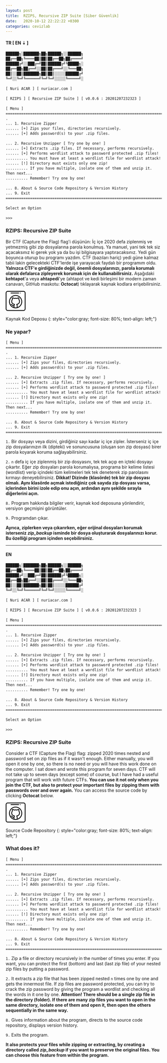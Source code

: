 ```yaml
---
layout: post
title:  RZIPS, Recursive ZIP Suite [Siber Güvenlik]
date:   2020-10-12 22:22:22 +0300
categories: cevizlab
---
```


#### **TR [ EN ⇣ ]**

```
██████╗░███████╗██╗██████╗░░██████╗
██╔══██╗╚════██║██║██╔══██╗██╔════╝
██████╔╝░░███╔═╝██║██████╔╝╚█████╗░
██╔══██╗██╔══╝░░██║██╔═══╝░░╚═══██╗
██║░░██║███████╗██║██║░░░░░██████╔╝
╚═╝░░╚═╝╚══════╝╚═╝╚═╝░░░░░╚═════╝░

[ Nuri ACAR ] [ nuriacar.com ]

[ RZIPS ] [ Recursive ZIP Suite ] [ v0.0.6 : 20201207232323 ]

[ Menu ]
===============================================================================
.
... 1. Recursive Zipper
...... [+] Zips your files, directories recursively.
...... [+] Adds password(s) to your .zip files.

... 2. Recursive Unzipper [ Try one by one! ]
...... [+] Extracts .zip files. If necessary, performs recursively.
...... [+] Performs wordlist attack to password protected .zip files!
.......... You must have at least a wordlist file for wordlist attack!
...... [!] Directory must exists only one zip!
.......... If you have multiple, isolate one of them and unzip it. Then next...
.......... Remember! Try one by one!

... 8. About & Source Code Repository & Version History
... 9. Exit
===============================================================================

Select an Option

>>>
```

### **RZIPS: Recursive ZIP Suite**

Bir CTF (Capture the Flag) flag'i düşünün: İç içe 2020 defa ziplenmiş ve
yetmezmiş gibi zip dosyalarına parola konulmuş. Ya manuel, yani tek tek siz
açacaksınız ki gerek yok ya da bu işi bilgisayara yaptıracaksınız. Yedi gün
boyunca oturup bu programı yazdım. CTF (bazıları hariç) yedi güne kalmaz tabii
lakin gelecekteki CTF'lerde işe yarayacak faydalı bir programım oldu.
**Yalnızca CTF'e girdiğinizde değil, önemli dosyalarınızı, parola korumalı
olarak defalarca zipleyerek korumak için de kullanabilirsiniz.** Aşağıdaki
**kehtapot**'a veya **ahtapedi**'ye (ahtapot ve kedi birleşimi bir modern
zaman canavarı, GitHub maskotu: **Octocat**) tıklayarak kaynak kodlara
erişebilirsiniz.

[![RZIPS GitHub](/assets/img/github-icon.png "RZIPS GitHub")](https://github.com/nuriacar/rzips)

Kaynak Kod Deposu
{: style="color:gray; font-size: 80%; text-align: left;"}

### **Ne yapar?**

```
[ Menu ]
===============================================================================
.
... 1. Recursive Zipper
...... [+] Zips your files, directories recursively.
...... [+] Adds password(s) to your .zip files.

... 2. Recursive Unzipper [ Try one by one! ]
...... [+] Extracts .zip files. If necessary, performs recursively.
...... [+] Performs wordlist attack to password protected .zip files!
.......... You must have at least a wordlist file for wordlist attack!
...... [!] Directory must exists only one zip!
.......... If you have multiple, isolate one of them and unzip it. Then next...
.......... Remember! Try one by one!

... 8. About & Source Code Repository & Version History
... 9. Exit
===============================================================================
```

`1.` Bir dosyayı veya dizini, girdiğiniz sayı kadar iç içe zipler. İsterseniz
iç içe zip dosyalarınızın ilk (dipteki) ve sonuncusuna (oluşan son zip
dosyası) birer parola koyarak koruma sağlayabilirsiniz.

`2.` `n` defa iç içe ziplenmiş bir zip dosyasını, tek tek açıp en içteki
dosyayı çıkartır. Eğer zip dosyaları parola korumalıysa, programa bir kelime
listesi (wordlist) verip içindeki tüm kelimeleri tek tek deneterek zip
parolasını kırmayı deneyebilirsiniz. **Dikkat! Dizinde (klasörde) tek bir zip
dosyası olmalı. Aynı klasörde açmak istediğiniz çok sayıda zip dosyası varsa,
içlerinden birini izole edip onu açın, ardından aynı şekilde sırayla
diğerlerini açın.**

`8.` Program hakkında bilgiler verir, kaynak kod deposuna yönlendirir,
versiyon geçmişini görüntüler.

`9.` Programdan çıkar.

**Ayrıca, ziplerken veya çıkarırken, eğer orijinal dosyaları korumak
isterseniz *zip_backup* isminde bir dosya oluşturarak dosyalarınızı korur. Bu
özelliği program içinden seçebilirsiniz.**

---

#### **EN**

```
██████╗░███████╗██╗██████╗░░██████╗
██╔══██╗╚════██║██║██╔══██╗██╔════╝
██████╔╝░░███╔═╝██║██████╔╝╚█████╗░
██╔══██╗██╔══╝░░██║██╔═══╝░░╚═══██╗
██║░░██║███████╗██║██║░░░░░██████╔╝
╚═╝░░╚═╝╚══════╝╚═╝╚═╝░░░░░╚═════╝░

[ Nuri ACAR ] [ nuriacar.com ]

[ RZIPS ] [ Recursive ZIP Suite ] [ v0.0.6 : 20201207232323 ]

[ Menu ]
===============================================================================
.
... 1. Recursive Zipper
...... [+] Zips your files, directories recursively.
...... [+] Adds password(s) to your .zip files.

... 2. Recursive Unzipper [ Try one by one! ]
...... [+] Extracts .zip files. If necessary, performs recursively.
...... [+] Performs wordlist attack to password protected .zip files!
.......... You must have at least a wordlist file for wordlist attack!
...... [!] Directory must exists only one zip!
.......... If you have multiple, isolate one of them and unzip it. Then next...
.......... Remember! Try one by one!

... 8. About & Source Code Repository & Version History
... 9. Exit
===============================================================================

Select an Option

>>>
```

### **RZIPS: Recursive ZIP Suite**

Consider a CTF (Capture the Flag) flag: zipped 2020 times nested and password
set on zip files as if it wasn't enough. Either manually, you will open it one
by one, so there is no need or you will have this work done on the computer. I
sat down and wrote this program for seven days. CTF will not take up to seven
days (except some) of course, but I have had a useful program that will work
with future CTFs. **You can use it not only when you join the CTF, but also to
protect your important files by zipping them with passwords over and over
again.** You can access the source code by clicking **Octocat** below.

[![RZIPS GitHub](/assets/img/github-icon.png "RZIPS GitHub")](https://github.com/nuriacar/rzips)

Source Code Repository
{: style="color:gray; font-size: 80%; text-align: left;"}

### **What does it?**

```
[ Menu ]
===============================================================================
.
... 1. Recursive Zipper
...... [+] Zips your files, directories recursively.
...... [+] Adds password(s) to your .zip files.

... 2. Recursive Unzipper [ Try one by one! ]
...... [+] Extracts .zip files. If necessary, performs recursively.
...... [+] Performs wordlist attack to password protected .zip files!
.......... You must have at least a wordlist file for wordlist attack!
...... [!] Directory must exists only one zip!
.......... If you have multiple, isolate one of them and unzip it. Then next...
.......... Remember! Try one by one!

... 8. About & Source Code Repository & Version History
... 9. Exit
===============================================================================
```

`1.` Zip a file or directory recursively in the number of times you enter. If
you want, you can protect the first (bottom) and last (last zip file) of your
nested zip files by putting a password.

`2.` It extracts a zip file that has been zipped nested `n` times one by one
and gets the innermost file. If zip files are password protected, you can try
to crack the zip password by giving the program a wordlist and checking all
the words in it one by one. **Attention! There should be a single zip file in
the directory (folder). If there are many zip files you want to open in the
same directory, isolate one of them and open it, then open the others
sequentially in the same way.**

`8.` Gives information about the program, directs to the source code
repository, displays version history.

`9.` Exits the program.

**It also protects your files while zipping or extracting, by creating a
directory called *zip_backup* if you want to preserve the original files. You
can choose this feature from within the program.**

